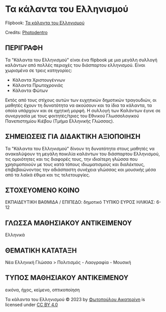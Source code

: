 # Τα κάλαντα του Ελληνισμού
Flipbook: [Τα κάλαντα του Ελληνισμού](https://photodentro.edu.gr/v/item/ugc/8525/2464)

Credits: [Photodentro](https://photodentro.edu.gr/ugc/r/8525/2464?locale=el#)

## ΠΕΡΙΓΡΑΦΗ
Τα "Κάλαντα του Ελληνισμού" είναι ένα flipbook με μια μεγάλη συλλογή καλάντων από πολλές περιοχές του διάσπαρτου ελληνισμού. Είναι χωρισμένα σε τρεις κατηγορίες: 
- Κάλαντα Χριστουγέννων 
- Κάλαντα Πρωτοχρονιάς 
- Κάλαντα Φώτων 

Εκτός από τους στίχους αυτών των ευχητικών δημοτικών τραγουδιών, οι μαθητές έχουν τη δυνατότητα να ακούσουν και τα ίδια τα κάλαντα, τα οποία υπάρχουν και σε ηχητική μορφή. Η συλλογή των Καλάντων έγινε σε συνεργασία με τους φοιτητές/τριες του Εθνικού Γλωσσολογικού Πανεπιστημίου Κιέβου (Τμήμα Ελληνικής Γλώσσας).

## ΣΗΜΕΙΩΣΕΙΣ ΓΙΑ ΔΙΔΑΚΤΙΚΗ ΑΞΙΟΠΟΙΗΣΗ
Τα "Κάλαντα του Ελληνισμού" δίνουν τη δυνατότητα στους μαθητές να ανακαλύψουν τη μεγάλη ποικιλία καλάντων του διάσπαρτου Ελληνισμού, τις ομοιότητες και τις διαφορές τους, την ιδιαίτερη γλώσσα που χρησιμοποιούν με τους κατά τόπους ιδιωματισμούς και διαλέκτους, επιβεβαιώνοντας την αδιάσπαστη συνέχεια γλώσσας και μουσικής μέσα από τα λαϊκά έθιμα και τις τελετουργίες.

## ΣΤΟΧΕΥΟΜΕΝΟ ΚΟΙΝΟ
ΕΚΠΑΙΔΕΥΤΙΚΗ ΒΑΘΜΙΔΑ / ΕΠΙΠΕΔΟ: δημοτικό
ΤΥΠΙΚΟ ΕΥΡΟΣ ΗΛΙΚΙΑΣ: 6-12

## ΓΛΩΣΣΑ ΜΑΘΗΣΙΑΚΟΥ ΑΝΤΙΚΕΙΜΕΝΟΥ
Ελληνικά

## ΘΕΜΑΤΙΚΗ ΚΑΤΑΤΑΞΗ
Νέα Ελληνική Γλώσσα > Πολιτισμός - Λαογραφία - Μουσική

## ΤΥΠΟΣ ΜΑΘΗΣΙΑΚΟΥ ΑΝΤΙΚΕΙΜΕΝΟΥ
εικόνα, ήχος, κείμενο, οπτικοποίηση

Τα κάλαντα του Ελληνισμού © 2023 by [Φωτοπούλου Αικατερίνη](https://fotoaik.eu/) is licensed under [CC BY 4.0](https://creativecommons.org/licenses/by/4.0/)
